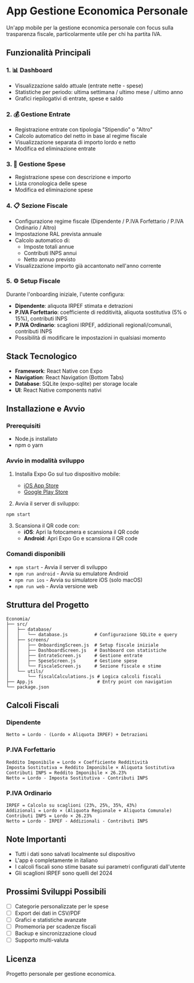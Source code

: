# App Gestione Economica Personale

Un'app mobile per la gestione economica personale con focus sulla trasparenza fiscale, particolarmente utile per chi ha partita IVA.

## Funzionalità Principali

### 1. 📊 Dashboard
- Visualizzazione saldo attuale (entrate nette - spese)
- Statistiche per periodo: ultima settimana / ultimo mese / ultimo anno
- Grafici riepilogativi di entrate, spese e saldo

### 2. 💰 Gestione Entrate
- Registrazione entrate con tipologia "Stipendio" o "Altro"
- Calcolo automatico del netto in base al regime fiscale
- Visualizzazione separata di importo lordo e netto
- Modifica ed eliminazione entrate

### 3. 💸 Gestione Spese
- Registrazione spese con descrizione e importo
- Lista cronologica delle spese
- Modifica ed eliminazione spese

### 4. 📋 Sezione Fiscale
- Configurazione regime fiscale (Dipendente / P.IVA Forfettario / P.IVA Ordinario / Altro)
- Impostazione RAL prevista annuale
- Calcolo automatico di:
  - Imposte totali annue
  - Contributi INPS annui
  - Netto annuo previsto
- Visualizzazione importo già accantonato nell'anno corrente

### 5. ⚙️ Setup Fiscale
Durante l'onboarding iniziale, l'utente configura:
- **Dipendente**: aliquota IRPEF stimata e detrazioni
- **P.IVA Forfettario**: coefficiente di redditività, aliquota sostitutiva (5% o 15%), contributi INPS
- **P.IVA Ordinario**: scaglioni IRPEF, addizionali regionali/comunali, contributi INPS
- Possibilità di modificare le impostazioni in qualsiasi momento

## Stack Tecnologico

- **Framework**: React Native con Expo
- **Navigation**: React Navigation (Bottom Tabs)
- **Database**: SQLite (expo-sqlite) per storage locale
- **UI**: React Native components nativi

## Installazione e Avvio

### Prerequisiti
- Node.js installato
- npm o yarn

### Avvio in modalità sviluppo

1. Installa Expo Go sul tuo dispositivo mobile:
   - [iOS App Store](https://apps.apple.com/app/expo-go/id982107779)
   - [Google Play Store](https://play.google.com/store/apps/details?id=host.exp.exponent)

2. Avvia il server di sviluppo:
```bash
npm start
```

3. Scansiona il QR code con:
   - **iOS**: Apri la fotocamera e scansiona il QR code
   - **Android**: Apri Expo Go e scansiona il QR code

### Comandi disponibili

- `npm start` - Avvia il server di sviluppo
- `npm run android` - Avvia su emulatore Android
- `npm run ios` - Avvia su simulatore iOS (solo macOS)
- `npm run web` - Avvia versione web

## Struttura del Progetto

```
Economia/
├── src/
│   ├── database/
│   │   └── database.js          # Configurazione SQLite e query
│   ├── screens/
│   │   ├── OnboardingScreen.js  # Setup fiscale iniziale
│   │   ├── DashboardScreen.js   # Dashboard con statistiche
│   │   ├── EntrateScreen.js     # Gestione entrate
│   │   ├── SpeseScreen.js       # Gestione spese
│   │   └── FiscaleScreen.js     # Sezione fiscale e stime
│   └── utils/
│       └── fiscalCalculations.js # Logica calcoli fiscali
├── App.js                        # Entry point con navigation
└── package.json
```

## Calcoli Fiscali

### Dipendente
```
Netto = Lordo - (Lordo × Aliquota IRPEF) + Detrazioni
```

### P.IVA Forfettario
```
Reddito Imponibile = Lordo × Coefficiente Redditività
Imposta Sostitutiva = Reddito Imponibile × Aliquota Sostitutiva
Contributi INPS = Reddito Imponibile × 26.23%
Netto = Lordo - Imposta Sostitutiva - Contributi INPS
```

### P.IVA Ordinario
```
IRPEF = Calcolo su scaglioni (23%, 25%, 35%, 43%)
Addizionali = Lordo × (Aliquota Regionale + Aliquota Comunale)
Contributi INPS = Lordo × 26.23%
Netto = Lordo - IRPEF - Addizionali - Contributi INPS
```

## Note Importanti

- Tutti i dati sono salvati localmente sul dispositivo
- L'app è completamente in italiano
- I calcoli fiscali sono stime basate sui parametri configurati dall'utente
- Gli scaglioni IRPEF sono quelli del 2024

## Prossimi Sviluppi Possibili

- [ ] Categorie personalizzate per le spese
- [ ] Export dei dati in CSV/PDF
- [ ] Grafici e statistiche avanzate
- [ ] Promemoria per scadenze fiscali
- [ ] Backup e sincronizzazione cloud
- [ ] Supporto multi-valuta

## Licenza

Progetto personale per gestione economica.
